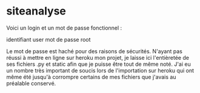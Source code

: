 # siteanalyse

Voici un login et un mot de passe fonctionnel :

identifiant user
mot de passe root 

Le mot de passe est haché pour des raisons de sécurités. N'ayant pas réussi à mettre en ligne sur heroku mon projet, je laisse ici l'entièretée de ses fichiers .py et static afin que je puisse être tout de même noté. J'ai eu un nombre très important de soucis lors de l'importation sur heroku qui ont même été jusqu'à corrompre certains de mes fichiers que j'avais au préalable conservé. 
